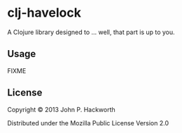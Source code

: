 # clj-havelock

A Clojure library designed to ... well, that part is up to you.

## Usage

FIXME

## License

Copyright © 2013 John P. Hackworth

Distributed under the Mozilla Public License Version 2.0
